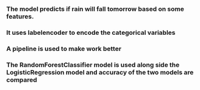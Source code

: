 ### The model predicts if rain will fall tomorrow based on some features.
### It uses labelencoder to encode the categorical variables
### A pipeline is used to make work better
### The RandomForestClassifier model is used along side the LogisticRegression model and accuracy of the two models are compared
